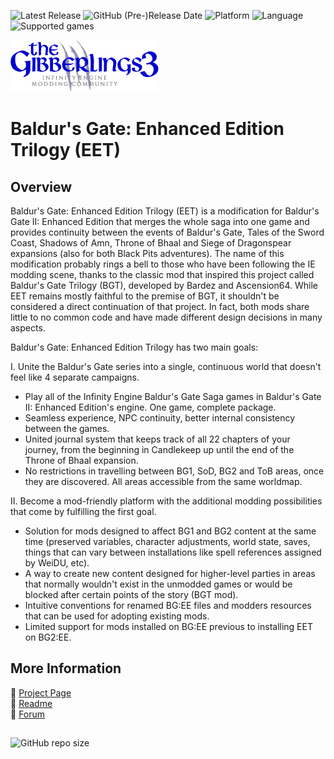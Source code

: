 ![Latest Release](https://img.shields.io/github/v/release/Gibberlings3/EET?include_prereleases&color=blue) 
![GitHub (Pre-)Release Date](https://img.shields.io/github/release-date-pre/Gibberlings3/EET?color=gold)
![Platform](https://img.shields.io/static/v1?label=platform&message=windows%20%7C%20macOS%20%7C%20linux%20%7C%20Project%20Infinity&color=informational)
![Language](https://img.shields.io/static/v1?label=language&message=English%20%7C%20Chinese%20%7C%20Czech%20%7C%20French%20%7C%20German%20%7C%20Polish%20%7C%20Russian%20%7C%20Spanish&color=limegreen)
![Supported games](https://img.shields.io/static/v1?label=supported%20games&message=BG%20%7C%20BG2%20%7C%20BGT%20%7C%20BGEE%20%7C%20BG2EE%20%7C%20EET%20%7C%20IWD%20%7C%20IWDEE%20%7C%20IWD2%20%7C%20IWD-in-BG2%20%7C%20PsT%20%7C%20PsTEE&color=dodgerblue)

![The G3 Logo](https://raw.githubusercontent.com/Gibberlings3/.github/master/profile/g3_neutral.png)

# Baldur's Gate: Enhanced Edition Trilogy (EET)

## Overview

Baldur's Gate: Enhanced Edition Trilogy (EET) is a modification for Baldur's Gate II: Enhanced Edition that merges the whole saga into one game and provides continuity between the events of Baldur's Gate, Tales of the Sword Coast, Shadows of Amn, Throne of Bhaal and Siege of Dragonspear expansions (also for both Black Pits adventures). The name of this modification probably rings a bell to those who have been following the IE modding scene, thanks to the classic mod that inspired this project called Baldur's Gate Trilogy (BGT), developed by Bardez and Ascension64. While EET remains mostly faithful to the premise of BGT, it shouldn't be considered a direct continuation of that project. In fact, both mods share little to no common code and have made different design decisions in many aspects.

Baldur's Gate: Enhanced Edition Trilogy has two main goals:

I. Unite the Baldur's Gate series into a single, continuous world that doesn't feel like 4 separate campaigns.
- Play all of the Infinity Engine Baldur's Gate Saga games in Baldur's Gate II: Enhanced Edition's engine. One game, complete package.
- Seamless experience, NPC continuity, better internal consistency between the games.
- United journal system that keeps track of all 22 chapters of your journey, from the beginning in Candlekeep up until the end of the Throne of Bhaal expansion.
- No restrictions in travelling between BG1, SoD, BG2 and ToB areas, once they are discovered. All areas accessible from the same worldmap.

II. Become a mod-friendly platform with the additional modding possibilities that come by fulfilling the first goal.
- Solution for mods designed to affect BG1 and BG2 content at the same time (preserved variables, character adjustments, world state, saves, things that can vary between installations like spell references assigned by WeiDU, etc).
- A way to create new content designed for higher-level parties in areas that normally wouldn't exist in the unmodded games or would be blocked after certain points of the story (BGT mod).
- Intuitive conventions for renamed BG:EE files and modders resources that can be used for adopting existing mods.
- Limited support for mods installed on BG:EE previous to installing EET on BG2:EE.

## More Information

:page_facing_up: [Project Page](https://www.gibberlings3.net/mods/other/eet/)  
:page_facing_up: [Readme](https://gibberlings3.github.io/Documentation/readmes/readme-EET.html)  
:page_facing_up: [Forum](https://www.gibberlings3.net/forums/forum/195-enhanced-edition-trilogy/) 

## 

![GitHub repo size](https://img.shields.io/github/repo-size/Gibberlings3/EET?style=plastic&label=repo%20size)
